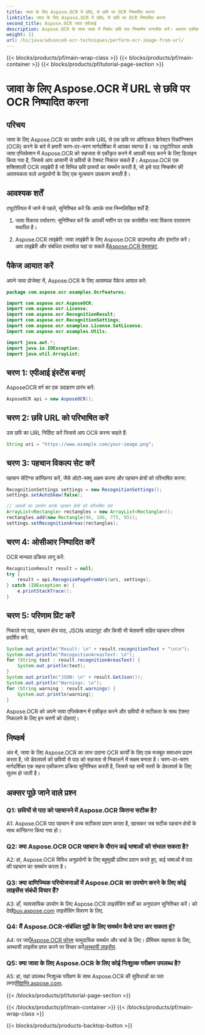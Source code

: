 ```yaml
---
title: जावा के लिए Aspose.OCR में URL से छवि पर OCR निष्पादित करना
linktitle: जावा के लिए Aspose.OCR में URL से छवि पर OCR निष्पादित करना
second_title: Aspose.OCR जावा एपीआई
description: Aspose.OCR के साथ जावा में निर्बाध छवि पाठ निष्कर्षण अनलॉक करें। आसान एकीकरण के साथ उच्च सटीकता ओसीआर।
weight: 11
url: /hi/java/advanced-ocr-techniques/perform-ocr-image-from-url/
---
```


{{< blocks/products/pf/main-wrap-class >}}
{{< blocks/products/pf/main-container >}}
{{< blocks/products/pf/tutorial-page-section >}}

# जावा के लिए Aspose.OCR में URL से छवि पर OCR निष्पादित करना

## परिचय

जावा के लिए Aspose.OCR का उपयोग करके URL से एक छवि पर ऑप्टिकल कैरेक्टर रिकॉग्निशन (OCR) करने के बारे में हमारी चरण-दर-चरण मार्गदर्शिका में आपका स्वागत है। यह ट्यूटोरियल आपके जावा एप्लिकेशन में Aspose.OCR को सहजता से एकीकृत करने में आपकी मदद करने के लिए डिज़ाइन किया गया है, जिससे आप आसानी से छवियों से टेक्स्ट निकाल सकते हैं। Aspose.OCR एक शक्तिशाली OCR लाइब्रेरी है जो विभिन्न छवि प्रारूपों का समर्थन करती है, जो इसे पाठ निष्कर्षण की आवश्यकता वाले अनुप्रयोगों के लिए एक मूल्यवान उपकरण बनाती है।

## आवश्यक शर्तें

ट्यूटोरियल में जाने से पहले, सुनिश्चित करें कि आपके पास निम्नलिखित शर्तें हैं:

1. जावा विकास पर्यावरण: सुनिश्चित करें कि आपकी मशीन पर एक कार्यशील जावा विकास वातावरण स्थापित है।

2.  Aspose.OCR लाइब्रेरी: जावा लाइब्रेरी के लिए Aspose.OCR डाउनलोड और इंस्टॉल करें। आप लाइब्रेरी और संबंधित दस्तावेज़ यहां पा सकते हैं[Aspose.OCR वेबसाइट](https://reference.aspose.com/ocr/java/).

## पैकेज आयात करें

अपने जावा प्रोजेक्ट में, Aspose.OCR के लिए आवश्यक पैकेज आयात करें:

```java
package com.aspose.ocr.examples.OcrFeatures;

import com.aspose.ocr.AsposeOCR;
import com.aspose.ocr.License;
import com.aspose.ocr.RecognitionResult;
import com.aspose.ocr.RecognitionSettings;
import com.aspose.ocr.examples.License.SetLicense;
import com.aspose.ocr.examples.Utils;

import java.awt.*;
import java.io.IOException;
import java.util.ArrayList;
```

## चरण 1: एपीआई इंस्टेंस बनाएं

AsposeOCR वर्ग का एक उदाहरण प्रारंभ करें:

```java
AsposeOCR api = new AsposeOCR();
```

## चरण 2: छवि URL को परिभाषित करें

उस छवि का URL निर्दिष्ट करें जिससे आप OCR करना चाहते हैं:

```java
String uri = "https://www.example.com/your-image.png";
```

## चरण 3: पहचान विकल्प सेट करें

पहचान सेटिंग्स कॉन्फ़िगर करें, जैसे ऑटो-स्क्यू अक्षम करना और पहचान क्षेत्रों को परिभाषित करना:

```java
RecognitionSettings settings = new RecognitionSettings();
settings.setAutoSkew(false);

// आयतों का उपयोग करके पहचान क्षेत्रों को परिभाषित करें
ArrayList<Rectangle> rectangles = new ArrayList<Rectangle>();
rectangles.add(new Rectangle(90, 186, 775, 95));
settings.setRecognitionAreas(rectangles);
```

## चरण 4: ओसीआर निष्पादित करें

OCR मान्यता प्रक्रिया लागू करें:

```java
RecognitionResult result = null;
try {
    result = api.RecognizePageFromUri(uri, settings);
} catch (IOException e) {
    e.printStackTrace();
}
```

## चरण 5: परिणाम प्रिंट करें

निकाले गए पाठ, पहचान क्षेत्र पाठ, JSON आउटपुट और किसी भी चेतावनी सहित पहचान परिणाम प्रदर्शित करें:

```java
System.out.println("Result: \n" + result.recognitionText + "\n\n");
System.out.println("RecognitionAreasText: \n");
for (String text : result.recognitionAreasText) {
    System.out.println(text);
}
System.out.println("JSON: \n" + result.GetJson());
System.out.println("Warnings: \n");
for (String warning : result.warnings) {
    System.out.println(warning);
}
```

Aspose.OCR को अपने जावा एप्लिकेशन में एकीकृत करने और छवियों से सटीकता के साथ टेक्स्ट निकालने के लिए इन चरणों को दोहराएं।

## निष्कर्ष

अंत में, जावा के लिए Aspose.OCR का लाभ उठाना OCR कार्यों के लिए एक मजबूत समाधान प्रदान करता है, जो डेवलपर्स को छवियों से पाठ को सहजता से निकालने में सक्षम बनाता है। चरण-दर-चरण मार्गदर्शिका एक सहज एकीकरण प्रक्रिया सुनिश्चित करती है, जिससे यह सभी स्तरों के डेवलपर्स के लिए सुलभ हो जाती है।

## अक्सर पूछे जाने वाले प्रश्न

### Q1: छवियों से पाठ को पहचानने में Aspose.OCR कितना सटीक है?

A1: Aspose.OCR पाठ पहचान में उच्च सटीकता प्रदान करता है, खासकर जब सटीक पहचान क्षेत्रों के साथ कॉन्फ़िगर किया गया हो।

### Q2: क्या Aspose.OCR OCR पहचान के दौरान कई भाषाओं को संभाल सकता है?

A2: हां, Aspose.OCR विविध अनुप्रयोगों के लिए बहुमुखी प्रतिभा प्रदान करते हुए, कई भाषाओं में पाठ की पहचान का समर्थन करता है।

### Q3: क्या वाणिज्यिक परियोजनाओं में Aspose.OCR का उपयोग करने के लिए कोई लाइसेंस संबंधी विचार हैं?

A3: हाँ, व्यावसायिक उपयोग के लिए Aspose.OCR लाइसेंसिंग शर्तों का अनुपालन सुनिश्चित करें। को देखें[buy.aspose.com](https://purchase.aspose.com/buy) लाइसेंसिंग विवरण के लिए.

### Q4: मैं Aspose.OCR-संबंधित मुद्दों के लिए समर्थन कैसे प्राप्त कर सकता हूं?

 A4: पर जाएँ[Aspose.OCR फोरम](https://forum.aspose.com/c/ocr/16) सामुदायिक समर्थन और चर्चा के लिए। प्रीमियम सहायता के लिए, अस्थायी लाइसेंस प्राप्त करने पर विचार करें[अस्थायी लाइसेंस](https://purchase.aspose.com/temporary-license/).

### Q5: क्या जावा के लिए Aspose.OCR के लिए कोई निःशुल्क परीक्षण उपलब्ध है?

 A5: हां, यहां उपलब्ध निःशुल्क परीक्षण के साथ Aspose.OCR की सुविधाओं का पता लगाएं[विज्ञप्ति.aspose.com](https://releases.aspose.com/).

{{< /blocks/products/pf/tutorial-page-section >}}

{{< /blocks/products/pf/main-container >}}
{{< /blocks/products/pf/main-wrap-class >}}

{{< blocks/products/products-backtop-button >}}
